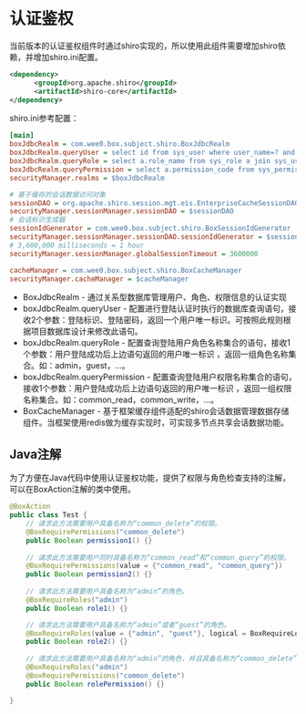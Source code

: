 # 认证鉴权

当前版本的认证鉴权组件时通过shiro实现的，所以使用此组件需要增加shiro依赖，并增加shiro.ini配置。

```xml
<dependency>
      <groupId>org.apache.shiro</groupId>
      <artifactId>shiro-core</artifactId>
</dependency>
```
shiro.ini参考配置：
```ini
[main]
boxJdbcRealm = com.wee0.box.subject.shiro.BoxJdbcRealm
boxJdbcRealm.queryUser = select id from sys_user where user_name=? and password= ?
boxJdbcRealm.queryRole = select a.role_name from sys_role a join sys_user_role_rel b on a.id=b.role_id where b.user_id=?
boxJdbcRealm.queryPermission = select a.permission_code from sys_permission a join sys_role_permission_rel b on a.id=b.permission_id join sys_user_role_rel c on c.role_id=b.role_id where c.user_id=?
securityManager.realms = $boxJdbcRealm

# 基于缓存的会话数据访问对象
sessionDAO = org.apache.shiro.session.mgt.eis.EnterpriseCacheSessionDAO
securityManager.sessionManager.sessionDAO = $sessionDAO
# 会话标识生成器
sessionIdGenerator = com.wee0.box.subject.shiro.BoxSessionIdGenerator
securityManager.sessionManager.sessionDAO.sessionIdGenerator = $sessionIdGenerator
# 3,600,000 milliseconds = 1 hour
securityManager.sessionManager.globalSessionTimeout = 3600000

cacheManager = com.wee0.box.subject.shiro.BoxCacheManager
securityManager.cacheManager = $cacheManager
```

- BoxJdbcRealm - 通过关系型数据库管理用户、角色、权限信息的认证实现
- boxJdbcRealm.queryUser - 配置进行登陆认证时执行的数据库查询语句，接收2个参数：登陆标识、登陆密码，返回一个用户唯一标识。可按照此规则根据项目数据库设计来修改此语句。
- boxJdbcRealm.queryRole - 配置查询登陆用户角色名称集合的语句，接收1个参数：用户登陆成功后上边语句返回的用户唯一标识 ，返回一组角色名称集合。如：admin，guest，...。
- boxJdbcRealm.queryPermission - 配置查询登陆用户权限名称集合的语句，接收1个参数：用户登陆成功后上边语句返回的用户唯一标识 ，返回一组权限名称集合。如：common_read，common_write，...。
- BoxCacheManager - 基于框架缓存组件适配的shiro会话数据管理数据存储组件。当框架使用redis做为缓存实现时，可实现多节点共享会话数据功能。

## Java注解

为了方便在Java代码中使用认证鉴权功能，提供了权限与角色检查支持的注解，可以在BoxAction注解的类中使用。

```java
@BoxAction
public class Test {
    // 请求此方法需要用户具备名称为“common_delete”的权限。
    @BoxRequirePermissions("common_delete")
    public Boolean permission1() {}
    
    // 请求此方法需要用户同时具备名称为“common_read”和“common_query”的权限。
    @BoxRequirePermissions(value = {"common_read", "common_query"})
    public Boolean permission2() {}
    
    // 请求此方法需要用户具备名称为“admin”的角色。
    @BoxRequireRoles("admin")
    public Boolean role1() {}

    // 请求此方法需要用户具备名称为“admin”或者“guest”的角色。
    @BoxRequireRoles(value = {"admin", "guest"}, logical = BoxRequireLogical.OR)
    public Boolean role2() {}
    
    // 请求此方法需要用户具备名称为“admin”的角色，并且具备名称为“common_delete”的权限。
    @BoxRequireRoles("admin")
    @BoxRequirePermissions("common_delete")
    public Boolean rolePermission() {}

}
```




